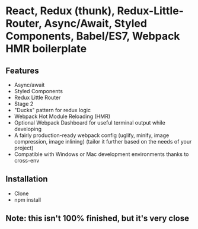 # React, Redux (thunk), Redux-Little-Router, Async/Await, Styled Components, Babel/ES7, Webpack HMR boilerplate

## Features
* Async/await
* Styled Components
* Redux Little Router
* Stage 2
* "Ducks" pattern for redux logic
* Webpack Hot Module Reloading (HMR)
* Optional Webpack Dashboard for useful terminal output while developing
* A fairly production-ready webpack config (uglify, minify, image compression, image inlining) (tailor it further based on the needs of your project)
* Compatible with Windows or Mac development environments thanks to cross-env

## Installation
* Clone
* npm install

## Note: this isn't 100% finished, but it's very close
